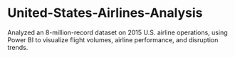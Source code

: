 # United-States-Airlines-Analysis
Analyzed an 8-million-record dataset on 2015 U.S. airline operations, using Power BI to visualize flight volumes, airline performance, and disruption trends.
